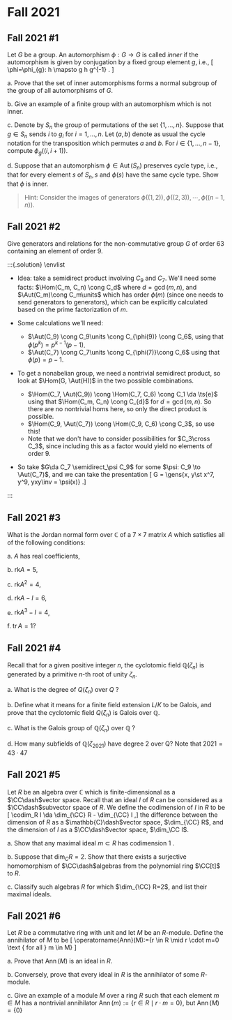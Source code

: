 # Fall 2021

## Fall 2021 #1

Let $G$ be a group. An automorphism $\phi: G \rightarrow G$ is called *inner* if the automorphism is given by conjugation by a fixed group element $g$, i.e.,
\[
\phi=\phi_{g}: h \mapsto g h g^{-1} .
\]

a.
Prove that the set of inner automorphisms forms a normal subgroup of the group of all automorphisms of $G$.

b.
Give an example of a finite group with an automorphism which is not inner.

c.
Denote by $S_{n}$ the group of permutations of the set $\{1, \ldots, n\}$. Suppose that $g \in S_{n}$ sends $i$ to $g_{i}$ for $i=1, \ldots, n .$ Let $(a, b)$ denote as usual the cycle notation for the transposition which permutes $a$ and $b$. For $i \in\{1, \ldots, n-1\}$, compute $\phi_{g}((i, i+1))$.

d.
Suppose that an automorphism $\phi \in \operatorname{Aut}\left(S_{n}\right)$ preserves cycle type, i.e., that for every element $s$ of $S_{n}, s$ and $\phi(s)$ have the same cycle type. Show that $\phi$ is inner. 

> Hint: Consider the images of generators $\phi((1,2)), \phi((2,3)), \cdots, \phi((n-1, n))$.

## Fall 2021 #2

Give generators and relations for the non-commutative group $G$ of order 63 containing an element of order $9 .$


:::{.solution}
\envlist

- Idea: take a semidirect product involving $C_9$ and $C_7$.
  We'll need some facts: $\Hom(C_m, C_n) \cong C_d$ where $d = \gcd(m, n)$, and $\Aut(C_m)\cong C_m\units$ which has order $\phi(m)$ (since one needs to send generators to generators), which can be explicitly calculated based on the prime factorization of $m$.

- Some calculations we'll need:
  - $\Aut(C_9) \cong C_9\units \cong C_{\phi(9)} \cong C_6$, using that $\phi(p^k) = p^{k-1}(p-1)$.
  - $\Aut(C_7) \cong C_7\units \cong C_{\phi(7)}\cong C_6$ using that $\phi(p) = p-1$.
- To get a nonabelian group, we need a nontrivial semidirect product, so look at $\Hom(G, \Aut(H))$ in the two possible combinations.
  - $\Hom(C_7, \Aut(C_9)) \cong \Hom(C_7, C_6) \cong C_1 \da \ts{e}$ using that $\Hom(C_m, C_n) \cong C_{d}$ for $d = \gcd(m, n)$.
    So there are no nontrivial homs here, so only the direct product is possible.
  - $\Hom(C_9, \Aut(C_7)) \cong \Hom(C_9, C_6) \cong C_3$, so use this!
  - Note that we don't have to consider possibilities for $C_3\cross C_3$, since including this as a factor would yield no elements of order 9.

- So take $G\da C_7 \semidirect_\psi C_9$ for some $\psi: C_9 \to \Aut(C_7)$, and we can take the presentation
\[
G = \gens{x, y\st x^7, y^9, yxy\inv = \psi(x)}
.\]

:::


## Fall 2021 #3

What is the Jordan normal form over $\mathbb{C}$ of a $7 \times 7$ matrix $A$ which satisfies all of the following conditions:

a.
$A$ has real coefficients,

b.
$\mathrm{rk} A=5$,

c.
$\mathrm{rk} A^{2}=4$,

d.
$\mathrm{rk} A-I=6$,

e.
$\mathrm{rk} A^{3}-I=4$,

f.
$\operatorname{tr} A=1 ?$

## Fall 2021 #4

Recall that for a given positive integer $n$, the cyclotomic field $\mathbb{Q}\left(\zeta_{n}\right)$ is generated by
a primitive $n$-th root of unity $\zeta_{n}$.

a.
What is the degree of $Q\left(\zeta_{n}\right)$ over $Q$ ?

b.
Define what it means for a finite field extension $L / K$ to be Galois, and prove that the cyclotomic field $Q\left(\zeta_{n}\right)$ is Galois over $\mathbb{Q}$.

c.
What is the Galois group of $\mathbb{Q}\left(\zeta_{n}\right)$ over $\mathbb{Q}$ ?

d.
How many subfields of $\mathbb{Q}\left(\zeta_{2021}\right)$ have degree 2 over Q? Note that $2021=43 \cdot 47$


## Fall 2021 #5

Let $R$ be an algebra over $\mathbb{C}$ which is finite-dimensional as a $\CC\dash$vector space. Recall that an ideal $I$ of $R$ can be considered as a $\CC\dash$subvector space of $R$. We define the codimension of $I$ in $R$ to be 
\[
\codim_R I \da 
\dim_{\CC} R - \dim_{\CC} I
,\] 
the difference between the dimension of $R$ as a $\mathbb{C}\dash$vector space, $\dim_{\CC} R$, and the dimension of $I$ as a $\CC\dash$vector space, $\dim_\CC I$.

a.
Show that any maximal ideal $m \subset R$ has codimension 1 .

b.
Suppose that $\operatorname{dim}_{C} R=2$. Show that there exists a surjective homomorphism of $\CC\dash$algebras from the polynomial ring $\CC[t]$ to $R$.

c.
Classify such algebras $R$ for which $\dim_{\CC} R=2$, and list their maximal ideals.


## Fall 2021 #6

Let $R$ be a commutative ring with unit and let $M$ be an $R$-module. Define the annihilator of $M$ to be
\[
\operatorname{Ann}(M):=\{r \in R \mid r \cdot m=0 \text { for all } m \in M\}
\]

a.
Prove that $\operatorname{Ann}(M)$ is an ideal in $R$.

b.
Conversely, prove that every ideal in $R$ is the annihilator of some $R$-module.

c.
Give an example of a module $M$ over a ring $R$ such that each element $m \in M$ has a nontrivial annihilator $\operatorname{Ann}(m):=\{r \in R \mid r \cdot m=0\}$, but $\operatorname{Ann}(M)=\{0\}$
